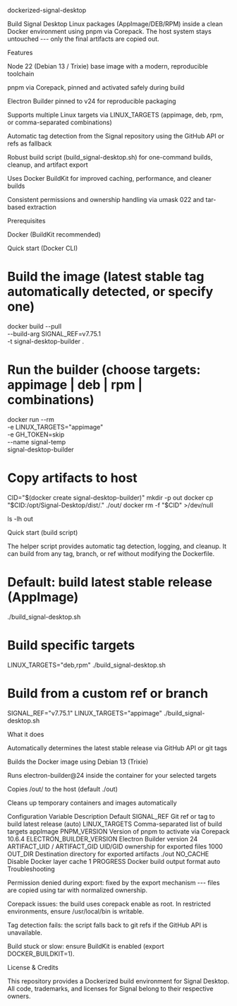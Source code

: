 dockerized-signal-desktop

Build Signal Desktop Linux packages (AppImage/DEB/RPM) inside a clean
Docker environment using pnpm via Corepack. The host system stays
untouched --- only the final artifacts are copied out.

Features

Node 22 (Debian 13 / Trixie) base image with a modern, reproducible
toolchain

pnpm via Corepack, pinned and activated safely during build

Electron Builder pinned to v24 for reproducible packaging

Supports multiple Linux targets via LINUX_TARGETS (appimage, deb, rpm,
or comma-separated combinations)

Automatic tag detection from the Signal repository using the GitHub API
or refs as fallback

Robust build script (build_signal-desktop.sh) for one-command builds,
cleanup, and artifact export

Uses Docker BuildKit for improved caching, performance, and cleaner
builds

Consistent permissions and ownership handling via umask 022 and
tar-based extraction

Prerequisites

Docker (BuildKit recommended)

Quick start (Docker CLI)

# Build the image (latest stable tag automatically detected, or specify one)

docker build --pull\
--build-arg SIGNAL_REF=v7.75.1\
-t signal-desktop-builder .

# Run the builder (choose targets: appimage \| deb \| rpm \| combinations)

docker run --rm\
-e LINUX_TARGETS="appimage"\
-e GH_TOKEN=skip\
--name signal-temp\
signal-desktop-builder

# Copy artifacts to host

CID="$(docker create signal-desktop-builder)"
mkdir -p out
docker cp "$CID:/opt/Signal-Desktop/dist/." ./out/ docker rm -f "\$CID"
\>/dev/null

ls -lh out

Quick start (build script)

The helper script provides automatic tag detection, logging, and
cleanup. It can build from any tag, branch, or ref without modifying the
Dockerfile.

# Default: build latest stable release (AppImage)

./build_signal-desktop.sh

# Build specific targets

LINUX_TARGETS="deb,rpm" ./build_signal-desktop.sh

# Build from a custom ref or branch

SIGNAL_REF="v7.75.1" LINUX_TARGETS="appimage" ./build_signal-desktop.sh

What it does

Automatically determines the latest stable release via GitHub API or git
tags

Builds the Docker image using Debian 13 (Trixie)

Runs electron-builder@24 inside the container for your selected targets

Copies /out/ to the host (default ./out)

Cleans up temporary containers and images automatically

Configuration Variable Description Default SIGNAL_REF Git ref or tag to
build latest release (auto) LINUX_TARGETS Comma-separated list of build
targets appImage PNPM_VERSION Version of pnpm to activate via Corepack
10.6.4 ELECTRON_BUILDER_VERSION Electron Builder version 24 ARTIFACT_UID
/ ARTIFACT_GID UID/GID ownership for exported files 1000 OUT_DIR
Destination directory for exported artifacts ./out NO_CACHE Disable
Docker layer cache 1 PROGRESS Docker build output format auto
Troubleshooting

Permission denied during export: fixed by the export mechanism --- files
are copied using tar with normalized ownership.

Corepack issues: the build uses corepack enable as root. In restricted
environments, ensure /usr/local/bin is writable.

Tag detection fails: the script falls back to git refs if the GitHub API
is unavailable.

Build stuck or slow: ensure BuildKit is enabled (export
DOCKER_BUILDKIT=1).

License & Credits

This repository provides a Dockerized build environment for Signal
Desktop. All code, trademarks, and licenses for Signal belong to their
respective owners.
